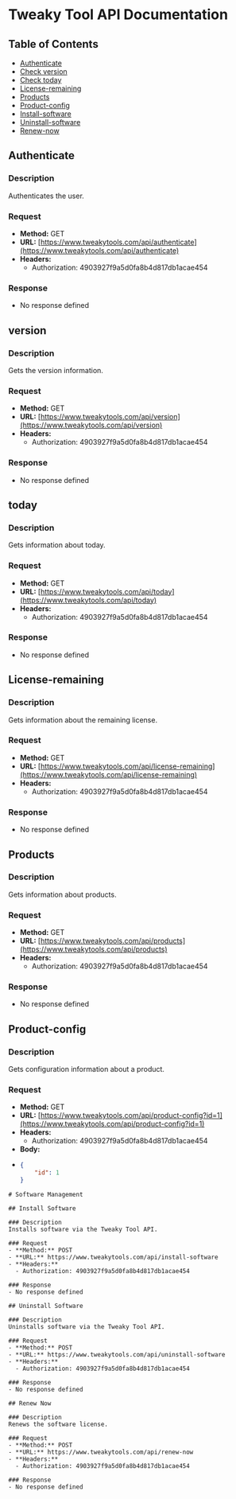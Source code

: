 # Tweaky Tool API Documentation

## Table of Contents
- [Authenticate](#Authenticate)
- [Check version](#version)
- [Check today](#today)
- [License-remaining](#license-remaining)
- [Products](#products)
- [Product-config](#product-config)
- [Install-software](#install-software)
- [Uninstall-software](#uninstall-software)
- [Renew-now](#renew-now)

## Authenticate

### Description
Authenticates the user.

### Request
- **Method:** GET
- **URL:** [https://www.tweakytools.com/api/authenticate](https://www.tweakytools.com/api/authenticate)
- **Headers:**
  - Authorization: 4903927f9a5d0fa8b4d817db1acae454

### Response
- No response defined

## version

### Description
Gets the version information.

### Request
- **Method:** GET
- **URL:** [https://www.tweakytools.com/api/version](https://www.tweakytools.com/api/version)
- **Headers:**
  - Authorization: 4903927f9a5d0fa8b4d817db1acae454

### Response
- No response defined

## today

### Description
Gets information about today.

### Request
- **Method:** GET
- **URL:** [https://www.tweakytools.com/api/today](https://www.tweakytools.com/api/today)
- **Headers:**
  - Authorization: 4903927f9a5d0fa8b4d817db1acae454

### Response
- No response defined

## License-remaining

### Description
Gets information about the remaining license.

### Request
- **Method:** GET
- **URL:** [https://www.tweakytools.com/api/license-remaining](https://www.tweakytools.com/api/license-remaining)
- **Headers:**
  - Authorization: 4903927f9a5d0fa8b4d817db1acae454

### Response
- No response defined

## Products

### Description
Gets information about products.

### Request
- **Method:** GET
- **URL:** [https://www.tweakytools.com/api/products](https://www.tweakytools.com/api/products)
- **Headers:**
  - Authorization: 4903927f9a5d0fa8b4d817db1acae454

### Response
- No response defined

## Product-config

### Description
Gets configuration information about a product.

### Request
- **Method:** GET
- **URL:** [https://www.tweakytools.com/api/product-config?id=1](https://www.tweakytools.com/api/product-config?id=1)
- **Headers:**
  - Authorization: 4903927f9a5d0fa8b4d817db1acae454
- **Body:**
- ```json
  {
      "id": 1
  }
```
# Software Management

## Install Software

### Description
Installs software via the Tweaky Tool API.

### Request
- **Method:** POST
- **URL:** https://www.tweakytools.com/api/install-software
- **Headers:**
  - Authorization: 4903927f9a5d0fa8b4d817db1acae454

### Response
- No response defined

## Uninstall Software

### Description
Uninstalls software via the Tweaky Tool API.

### Request
- **Method:** POST
- **URL:** https://www.tweakytools.com/api/uninstall-software
- **Headers:**
  - Authorization: 4903927f9a5d0fa8b4d817db1acae454

### Response
- No response defined

## Renew Now

### Description
Renews the software license.

### Request
- **Method:** POST
- **URL:** https://www.tweakytools.com/api/renew-now
- **Headers:**
  - Authorization: 4903927f9a5d0fa8b4d817db1acae454

### Response
- No response defined

